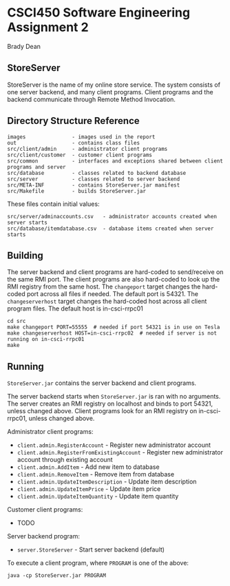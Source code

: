 # CSCI450 Software Engineering Assignment 2

Brady Dean

## StoreServer

StoreServer is the name of my online store service.
The system consists of one server backend, and many client programs.
Client programs and the backend communicate through Remote Method Invocation.

## Directory Structure Reference

```
images               - images used in the report
out                  - contains class files
src/client/admin     - administrator client programs
src/client/customer  - customer client programs
src/common           - interfaces and exceptions shared between client programs and server
src/database         - classes related to backend database
src/server           - classes related to server backend
src/META-INF         - contains StoreServer.jar manifest
src/Makefile         - builds StoreServer.jar
```

These files contain initial values:

```
src/server/adminaccounts.csv   - administrator accounts created when server starts
src/database/itemdatabase.csv  - database items created when server starts
```

## Building

The server backend and client programs are hard-coded to send/receive on the same RMI port.
The client programs are also hard-coded to look up the RMI registry from the same host.
The `changeport` target changes the hard-coded port across all files if needed.
The default port is 54321.
The `changeserverhost` target changes the hard-coded host across all client program files.
The default host is in-csci-rrpc01

```
cd src
make changeport PORT=55555  # needed if port 54321 is in use on Tesla
make changeserverhost HOST=in-csci-rrpc02  # needed if server is not running on in-csci-rrpc01
make
```

## Running

`StoreServer.jar` contains the server backend and client programs.

The server backend starts when `StoreServer.jar` is ran with no arguments.
The server creates an RMI registry on localhost and binds to port 54321, unless changed above.
Client programs look for an RMI registry on in-csci-rrpc01, unless changed above.

Administrator client programs:

- `client.admin.RegisterAccount`              - Register new administrator account
- `client.admin.RegisterFromExistingAccount`  - Register new administrator account through existing account
- `client.admin.AddItem`                      - Add new item to database
- `client.admin.RemoveItem`                   - Remove item from database
- `client.admin.UpdateItemDescription`        - Update item description
- `client.admin.UpdateItemPrice`              - Update item price
- `client.admin.UpdateItemQuantity`           - Update item quantity

Customer client programs:

- TODO

Server backend program:

- `server.StoreServer` - Start server backend (default)

To execute a client program, where `PROGRAM` is one of the above:

```
java -cp StoreServer.jar PROGRAM
```
